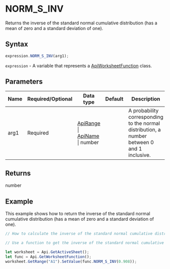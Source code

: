 # NORM_S_INV

Returns the inverse of the standard normal cumulative distribution (has a mean of zero and a standard deviation of one).

## Syntax

```javascript
expression.NORM_S_INV(arg1);
```

`expression` - A variable that represents a [ApiWorksheetFunction](../ApiWorksheetFunction.md) class.

## Parameters

| **Name** | **Required/Optional** | **Data type** | **Default** | **Description** |
| ------------- | ------------- | ------------- | ------------- | ------------- |
| arg1 | Required | [ApiRange](../../ApiRange/ApiRange.md) \| [ApiName](../../ApiName/ApiName.md) \| number |  | A probability corresponding to the normal distribution, a number between 0 and 1 inclusive. |

## Returns

number

## Example

This example shows how to return the inverse of the standard normal cumulative distribution (has a mean of zero and a standard deviation of one).

```javascript editor-xlsx
// How to calculate the inverse of the standard normal cumulative distribution.

// Use a function to get the inverse of the standard normal cumulative distribution.

let worksheet = Api.GetActiveSheet();
let func = Api.GetWorksheetFunction();
worksheet.GetRange("A1").SetValue(func.NORM_S_INV(0.908));
```
